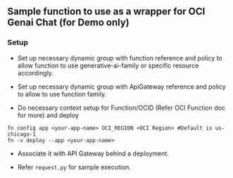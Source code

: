 ## Sample function to use as a wrapper for OCI Genai Chat (for Demo only)

### Setup 
- Set up necessary dynamic group with function reference and policy to allow function to use generative-ai-family or specific resource accordingly.

- Set up necessary dynamic group with ApiGateway reference and policy to allow to use function family.

- Do necessary context setup for Function/OCID (Refer OCI Function doc for more) and deploy 

```
fn config app <your-app-name> OCI_REGION <OCI Region> #Default is us-chicago-1
fn -v deploy --app <your-app-name>
```

- Associate it with API Gateway behind a deployment.

- Refer `request.py` for sample execution.


